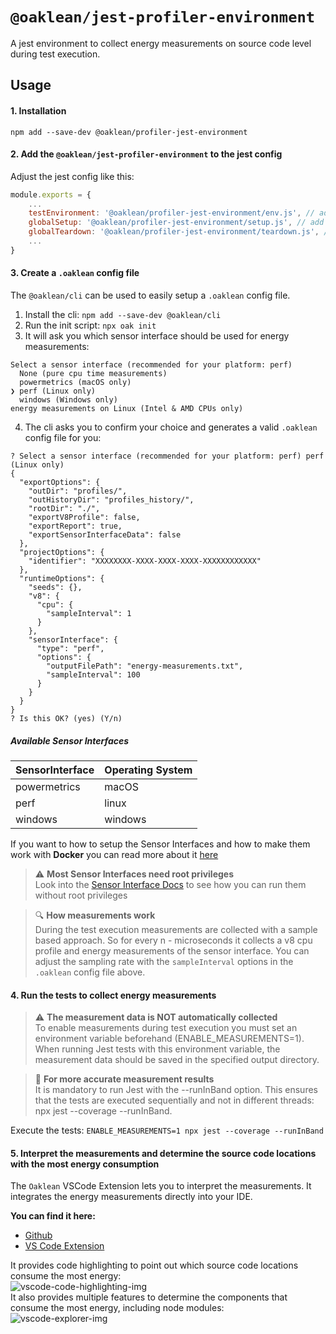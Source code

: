 # `@oaklean/jest-profiler-environment`

A jest environment to collect energy measurements on source code level during test execution.

## Usage

#### 1. Installation
`npm add --save-dev @oaklean/profiler-jest-environment`

#### 2. Add the `@oaklean/jest-profiler-environment` to the jest config

Adjust the jest config like this:
```javascript
module.exports = {
	...
	testEnvironment: '@oaklean/profiler-jest-environment/env.js', // add this line
	globalSetup: '@oaklean/profiler-jest-environment/setup.js', // add this line
	globalTeardown: '@oaklean/profiler-jest-environment/teardown.js', // add this line
	...
}
```

#### 3. Create a `.oaklean` config file
The `@oaklean/cli` can be used to easily setup a `.oaklean` config file.
1. Install the cli: `npm add --save-dev @oaklean/cli`
2. Run the init script: `npx oak init`
3. It will ask you which sensor interface should be used for energy measurements:
```
Select a sensor interface (recommended for your platform: perf)
  None (pure cpu time measurements)
  powermetrics (macOS only)
❯ perf (Linux only)
  windows (Windows only)
energy measurements on Linux (Intel & AMD CPUs only)
```
4. The cli asks you to confirm your choice and generates a valid `.oaklean` config file for you:
```
? Select a sensor interface (recommended for your platform: perf) perf (Linux only)
{
  "exportOptions": {
    "outDir": "profiles/",
    "outHistoryDir": "profiles_history/",
    "rootDir": "./",
    "exportV8Profile": false,
    "exportReport": true,
    "exportSensorInterfaceData": false
  },
  "projectOptions": {
    "identifier": "XXXXXXXX-XXXX-XXXX-XXXX-XXXXXXXXXXXX"
  },
  "runtimeOptions": {
    "seeds": {},
    "v8": {
      "cpu": {
        "sampleInterval": 1
      }
    },
    "sensorInterface": {
      "type": "perf",
      "options": {
        "outputFilePath": "energy-measurements.txt",
        "sampleInterval": 100
      }
    }
  }
}
? Is this OK? (yes) (Y/n)
```
##### Available Sensor Interfaces

| SensorInterface | Operating System |
| --------------- | ---------------- |
| powermetrics		| macOS						 |
| perf						| linux						 |
| windows					| windows					 |

If you want to how to setup the Sensor Interfaces and how to make them work with **Docker** you can read more about it [here](/docs/SensorInterfaces.md)


> :warning: **Most Sensor Interfaces need root privileges**<br>
> Look into the [Sensor Interface Docs](/docs/SensorInterfaces.md) to see how you can run them without root privileges

> :mag: **How measurements work**<br>
> During the test execution measurements are collected with a sample based approach. So for every n - microseconds it collects a v8 cpu profile and energy measurements of the sensor interface. You can adjust the sampling rate with the `sampleInterval` options in the `.oaklean` config file above.

#### 4. Run the tests to collect energy measurements
> :warning: **The measurement data is NOT automatically collected**<br>
To enable measurements during test execution you must set an environment variable beforehand (ENABLE_MEASUREMENTS=1).
When running Jest tests with this environment variable, the measurement data should be saved in the specified output directory.

> :pinched_fingers: **For more accurate measurement results**<br>
It is mandatory to run Jest with the --runInBand option. This ensures that the tests are executed sequentially and not in different threads: npx jest --coverage --runInBand.

Execute the tests:
`ENABLE_MEASUREMENTS=1 npx jest --coverage --runInBand`

#### 5. Interpret the measurements and determine the source code locations with the most energy consumption

The `Oaklean` VSCode Extension lets you to interpret the measurements. It integrates the energy measurements directly into your IDE.

**You can find it here:**
- <a href="https://github.com/hitabisgmbh/oaklean-vscode" target="_blank">Github</a>
- <a href="https://marketplace.visualstudio.com/items?itemName=HitabisGmbH.oaklean" target="_blank">VS Code Extension</a>

It provides code highlighting to point out which source code locations consume the most energy:
<br>
![vscode-code-highlighting-img](https://github.com/hitabisgmbh/oaklean/blob/main/images/vscode-code-highlighting.png?raw=true)
<br>
It also provides multiple features to determine the components that consume the most energy, including node modules:
<br>
![vscode-explorer-img](https://github.com/hitabisgmbh/oaklean/blob/main/images/vscode-explorer.png?raw=true)